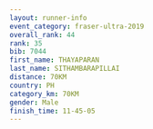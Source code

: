 ```yaml
---
layout: runner-info 
event_category: fraser-ultra-2019 
overall_rank: 44
rank: 35
bib: 7044
first_name: THAYAPARAN
last_name: SITHAMBARAPILLAI
distance: 70KM
country: PH
category_km: 70KM
gender: Male
finish_time: 11-45-05
---
```


